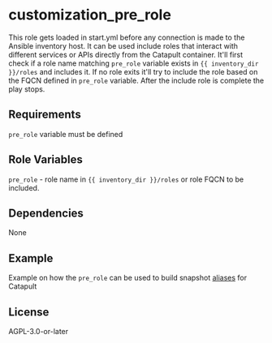 # customization_pre_role

This role gets loaded in start.yml before any connection is made to the Ansible inventory host. It can be used include roles that interact with different services or APIs directly from the Catapult container. It'll first check if a role name matching `pre_role` variable exists in `{{ inventory_dir }}/roles` and includes it. If no role exits it'll try to include the role based on the FQCN defined in `pre_role` variable. After the include role is complete the play stops.

## Requirements

`pre_role` variable must be defined

## Role Variables

`pre_role` - role name in `{{ inventory_dir }}/roles` or role FQCN to be included.

## Dependencies

None

## Example

Example on how the `pre_role` can be used to build snapshot [aliases](https://github.com/ClarifiedSecurity/catapult/blob/main/container/home/builder/.default_aliases#L59-L69) for Catapult

## License

AGPL-3.0-or-later
